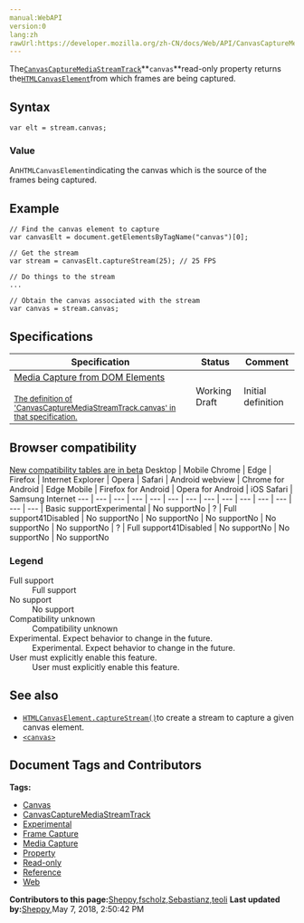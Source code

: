 ```yaml
---
manual:WebAPI
version:0
lang:zh
rawUrl:https://developer.mozilla.org/zh-CN/docs/Web/API/CanvasCaptureMediaStream/canvas
---
```






The[`CanvasCaptureMediaStreamTrack`](%23593 "The CanvasCaptureMediaStreamTrack interface represents the video track contained in a MediaStream being generated from a <canvas> following a call to HTMLCanvasElement.captureStream().")**`canvas`**read-only property returns the[`HTMLCanvasElement`](%6509 "The HTMLCanvasElement interface provides properties and methods for manipulating the layout and presentation of canvas elements. The HTMLCanvasElement interface also inherits the properties and methods of the HTMLElement interface.")from which frames are being captured.


## Syntax<a name="Syntax"></a>

```
var elt = stream.canvas;

```

### Value<a name="Value"></a>


An`HTMLCanvasElement`indicating the canvas which is the source of the frames being captured.


## Example<a name="Example"></a>

```
// Find the canvas element to capture
var canvasElt = document.getElementsByTagName("canvas")[0];

// Get the stream
var stream = canvasElt.captureStream(25); // 25 FPS

// Do things to the stream
...

// Obtain the canvas associated with the stream
var canvas = stream.canvas;
```

## Specifications<a name="Specifications"></a>
Specification | Status | Comment 
 ---  |  ---  |  ---  | 
[Media Capture from DOM Elements<br></br><small>The definition of &#39;CanvasCaptureMediaStreamTrack.canvas&#39; in that specification.</small>](%23594 "") | Working Draft | Initial definition 


## Browser compatibility<a name="Browser_compatibility"></a>
[New compatibility tables are in beta<i></i>](%3360 "")
<abbr>Desktop<i></i></abbr> | <abbr>Mobile<i></i></abbr> 
<abbr>Chrome<i></i></abbr> | <abbr>Edge<i></i></abbr> | <abbr>Firefox<i></i></abbr> | <abbr>Internet Explorer<i></i></abbr> | <abbr>Opera<i></i></abbr> | <abbr>Safari<i></i></abbr> | <abbr>Android webview<i></i></abbr> | <abbr>Chrome for Android<i></i></abbr> | <abbr>Edge Mobile<i></i></abbr> | <abbr>Firefox for Android<i></i></abbr> | <abbr>Opera for Android<i></i></abbr> | <abbr>iOS Safari<i></i></abbr> | <abbr>Samsung Internet<i></i></abbr> 
 ---  |  ---  |  ---  |  ---  |  ---  |  ---  |  ---  |  ---  |  ---  |  ---  |  ---  |  ---  |  ---  |  ---  | 
Basic support<abbr>Experimental<i></i></abbr> | <abbr>No support</abbr>No | <abbr>?</abbr> | <abbr>Full support</abbr>41<abbr>Disabled<i></i></abbr> | <abbr>No support</abbr>No | <abbr>No support</abbr>No | <abbr>No support</abbr>No | <abbr>No support</abbr>No | <abbr>No support</abbr>No | <abbr>?</abbr> | <abbr>Full support</abbr>41<abbr>Disabled<i></i></abbr> | <abbr>No support</abbr>No | <abbr>No support</abbr>No | <abbr>No support</abbr>No 


### Legend<a name="Legend"></a>
<dl><dt id=''><abbr>Full support</abbr></dt><dd>Full support</dd><dt id=''><abbr>No support</abbr></dt><dd>No support</dd><dt id=''><abbr>Compatibility unknown</abbr></dt><dd>Compatibility unknown</dd><dt id=''><abbr>Experimental. Expect behavior to change in the future.<i></i></abbr></dt><dd>Experimental. Expect behavior to change in the future.</dd><dt id=''><abbr>User must explicitly enable this feature.<i></i></abbr></dt><dd>User must explicitly enable this feature.</dd></dl>


## See also<a name="See_also"></a>

* [`HTMLCanvasElement.captureStream()`](%23595 "The HTMLCanvasElement captureStream() method returns a MediaStream which includes a CanvasCaptureMediaStreamTrack containing a real-time video capture of the canvas's contents.")to create a stream to capture a given canvas element.
* [`<canvas>`](%470 "Use the HTML <canvas> element with either the canvas scripting API or the WebGL API to draw graphics and animations.")



## Document Tags and Contributors
**Tags:**
* [Canvas](%23596 "")
* [CanvasCaptureMediaStreamTrack](%23597 "")
* [Experimental](%23573 "")
* [Frame Capture](%23598 "")
* [Media Capture](%23599 "")
* [Property](%22824 "")
* [Read-only](%23600 "")
* [Reference](%22199 "")
* [Web](%23601 "")

**Contributors to this page:**[Sheppy](%22371 ""),[fscholz](%22202 ""),[Sebastianz](%22203 ""),[teoli](%22366 "")
**Last updated by:**[Sheppy](%22371 ""),<time>May 7, 2018, 2:50:42 PM</time>


